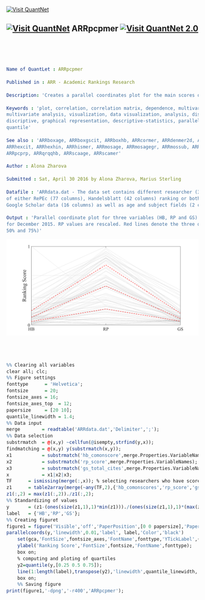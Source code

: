 
[<img src="https://github.com/QuantLet/Styleguide-and-Validation-procedure/blob/master/pictures/banner.png" alt="Visit QuantNet">](http://quantlet.de/index.php?p=info)

## [<img src="https://github.com/QuantLet/Styleguide-and-Validation-procedure/blob/master/pictures/qloqo.png" alt="Visit QuantNet">](http://quantlet.de/) **ARRpcpmer** [<img src="https://github.com/QuantLet/Styleguide-and-Validation-procedure/blob/master/pictures/QN2.png" width="60" alt="Visit QuantNet 2.0">](http://quantlet.de/d3/ia)


```yaml




Name of QuantLet : ARRpcpmer

Published in : ARR - Academic Rankings Research

Description: 'Creates a parallel coordinates plot for the main scores of HB, RP and GS'

Keywords : 'plot, correlation, correlation matrix, dependence, multivariate, 
multivariate analysis, visualization, data visualization, analysis, discriptive methods, 
discriptive, graphical representation, descriptive-statistics, parallel coordinates plots, 
quantile'

See also : 'ARRboxage, ARRboxgscit, ARRboxhb, ARRcormer, ARRdenmer2d, ARRdenmer3d, ARRhexage, 
ARRhexcit, ARRhexhin, ARRhismer, ARRmosage, ARRmosagegr, ARRmossub, ARRpcpgscit, ARRpcphb, 
ARRpcprp, ARRqrqqhb, ARRscaage, ARRscamer'

Author : Alona Zharova

Submitted : Sat, April 30 2016 by Alona Zharova, Marius Sterling

Datafile : 'ARRdata.dat - The data set contains different researcher (3011 rows) 
of either RePEc (77 columns), Handelsblatt (42 columns) ranking or both and their 
Google Scholar data (16 columns) as well as age and subject fields (2 columns)'

Output : 'Parallel coordinate plot for three variables (HB, RP and GS) on 84 researchers
for December 2015. RP values are rescaled. Red lines denote the three quartiles (25%,
50% and 75%)'

```

![Picture1](ARRpcpmer.png)

```r



%% Clearing all variables
clear all; clc;
%% Figure settings
fonttype      = 'Helvetica';
fontsize      = 20;
fontsize_axes = 16;
fontsize_axes_top  = 12;
papersize     = [20 10];
quantile_linewidth = 1.4;
%% Data input
merge        = readtable('ARRdata.dat','Delimiter',';');
%% Data selection
substrmatch  = @(x,y) ~cellfun(@isempty,strfind(y,x));
findmatching = @(x,y) y(substrmatch(x,y));
x1           = substrmatch('hb_comonscore',merge.Properties.VariableNames);
x2           = substrmatch('rp_score',merge.Properties.VariableNames);
x3           = substrmatch('gs_total_cites',merge.Properties.VariableNames);
x            = x1|x2|x3;
TF      = ismissing(merge(:,x)); % selecting researchers who have scores in all 3 ranking scores
z1      = table2array(merge(~any(TF,2),{'hb_comonscores','rp_score','gs_total_cites'}));
z1(:,2) = max(z1(:,2))./z1(:,2);
%% Standardizing of values
y       = (z1-(ones(size(z1,1),1)*min(z1)))./(ones(size(z1,1),1)*(max(z1)-min(z1)+(max(z1)==min(z1))));
label   = {'HB','RP','GS'};
%% Creating figuret
figure1 = figure('Visible','off','PaperPosition',[0 0 papersize],'PaperSize',papersize);
parallelcoords(y,'linewidth',0.01,'label', label,'Color','black')
    set(gca,'FontSize',fontsize_axes,'FontName',fonttype,'YTickLabel',{'0','1'},'YTick',[0 1]);
    ylabel('Ranking Score','FontSize',fontsize,'FontName',fonttype);
    box on;
    % computing and ploting of quartiles 
    y2=quantile(y,[0.25 0.5 0.75]);
    line(1:length(label),transpose(y2),'linewidth',quantile_linewidth,'Color','r','LineStyle','--');
    box on;
    %% Saving figure
print(figure1,'-dpng','-r400','ARRpcpmer');


```
